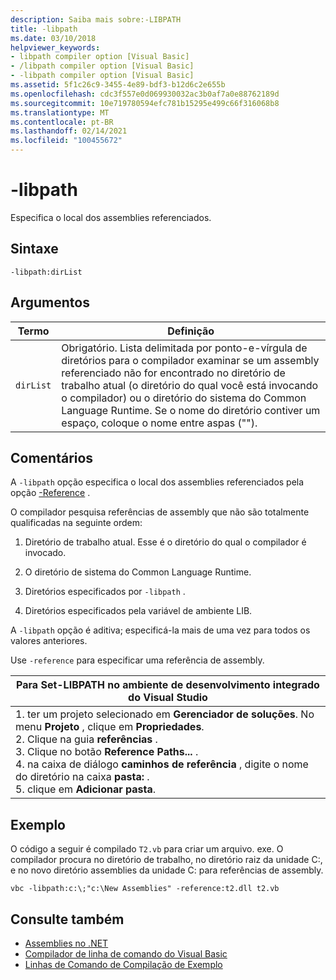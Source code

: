 ```yaml
---
description: Saiba mais sobre:-LIBPATH
title: -libpath
ms.date: 03/10/2018
helpviewer_keywords:
- libpath compiler option [Visual Basic]
- /libpath compiler option [Visual Basic]
- -libpath compiler option [Visual Basic]
ms.assetid: 5f1c26c9-3455-4e89-bdf3-b12d6c2e655b
ms.openlocfilehash: cdc3f557e0d069930032ac3b0af7a0e88762189d
ms.sourcegitcommit: 10e719780594efc781b15295e499c66f316068b8
ms.translationtype: MT
ms.contentlocale: pt-BR
ms.lasthandoff: 02/14/2021
ms.locfileid: "100455672"
---
```

# <a name="-libpath"></a>-libpath

Especifica o local dos assemblies referenciados.  
  
## <a name="syntax"></a>Sintaxe  
  
```console  
-libpath:dirList  
```  
  
## <a name="arguments"></a>Argumentos  
  
|Termo|Definição|  
|---|---|  
|`dirList`|Obrigatório. Lista delimitada por ponto-e-vírgula de diretórios para o compilador examinar se um assembly referenciado não for encontrado no diretório de trabalho atual (o diretório do qual você está invocando o compilador) ou o diretório do sistema do Common Language Runtime. Se o nome do diretório contiver um espaço, coloque o nome entre aspas ("").|  
  
## <a name="remarks"></a>Comentários  

 A `-libpath` opção especifica o local dos assemblies referenciados pela opção [-Reference](reference.md) .  
  
 O compilador pesquisa referências de assembly que não são totalmente qualificadas na seguinte ordem:  
  
1. Diretório de trabalho atual. Esse é o diretório do qual o compilador é invocado.  
  
2. O diretório de sistema do Common Language Runtime.  
  
3. Diretórios especificados por `-libpath` .  
  
4. Diretórios especificados pela variável de ambiente LIB.  
  
 A `-libpath` opção é aditiva; especificá-la mais de uma vez para todos os valores anteriores.  
  
 Use `-reference` para especificar uma referência de assembly.  
  
|Para Set-LIBPATH no ambiente de desenvolvimento integrado do Visual Studio|  
|---|  
|1. ter um projeto selecionado em **Gerenciador de soluções**. No menu **Projeto** , clique em **Propriedades**. <br />2. Clique na guia **referências** .<br />3. Clique no botão **Reference Paths...** .<br />4. na caixa de diálogo **caminhos de referência** , digite o nome do diretório na caixa **pasta:** .<br />5. clique em **Adicionar pasta**.|  
  
## <a name="example"></a>Exemplo  

 O código a seguir é compilado `T2.vb` para criar um arquivo. exe. O compilador procura no diretório de trabalho, no diretório raiz da unidade C:, e no novo diretório assemblies da unidade C: para referências de assembly.  
  
```console  
vbc -libpath:c:\;"c:\New Assemblies" -reference:t2.dll t2.vb  
```  
  
## <a name="see-also"></a>Consulte também

- [Assemblies no .NET](../../../standard/assembly/index.md)
- [Compilador de linha de comando do Visual Basic](index.md)
- [Linhas de Comando de Compilação de Exemplo](sample-compilation-command-lines.md)
